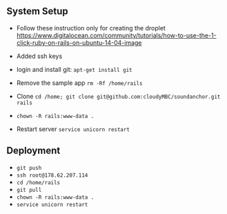 

## System Setup

* Follow these instruction only for creating the droplet https://www.digitalocean.com/community/tutorials/how-to-use-the-1-click-ruby-on-rails-on-ubuntu-14-04-image

* Added ssh keys
* login and install git: `apt-get install git`
* Remove the sample app `rm -Rf /home/rails`
* Clone `cd /home; git clone git@github.com:cloudyMBC/soundanchor.git rails`
* `chown -R rails:www-data .`
* Restart server `service unicorn restart`


## Deployment

* `git push`
* `ssh root@178.62.207.114`
* `cd /home/rails`
* `git pull`
* `chown -R rails:www-data .`
* `service unicorn restart`
